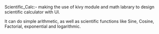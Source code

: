 Scientific_Calc:- making the use of kivy module and math labrary to design scientific calculator with UI.

It can do simple arithmetic, as well as scientific functions like Sine, Cosine, Factorial, exponential and logarithmic.